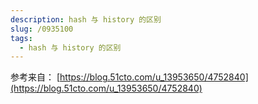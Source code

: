 ```yaml
---
description: hash 与 history 的区别
slug: /0935100
tags: 
  - hash 与 history 的区别
---
```



参考来自：
[https://blog.51cto.com/u_13953650/4752840](https://blog.51cto.com/u_13953650/4752840)

